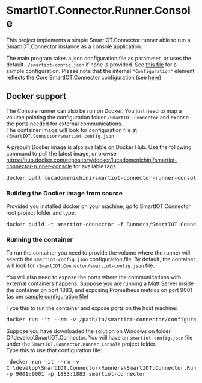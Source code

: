 # SmartIOT.Connector.Runner.Console

This project implements a simple SmartIOT.Connector runner able to run a SmartIOT.Connector instance as a console application.

The main program takes a json configuration file as parameter, or uses the default <code>./smartiot-config.json</code> if none is provided.
See [this file](./smartiot-config.json) for a sample configuration. Please note that the internal <code>"Configuration"</code> element reflects the Core SmartIOT.Connector configuration (see [here](../../Docs/Configuration.md))

## Docker support

The Console runner can also be run on Docker. You just need to map a volume pointing the configuration folder <code>/SmartIOT.Connector</code> and expose the ports needed for external communications.<br>
The container image will look for configuration file at <code>/SmartIOT.Connector/smartiot-config.json</code>

A prebuilt Docker image is also available on Docker Hub. Use the following command to pull the latest image, or browse https://hub.docker.com/repository/docker/lucadomenichini/smartiot-connector-runner-console for available tags.

<pre>docker pull lucadomenichini/smartiot-connector-runner-console:latest</pre>

### Building the Docker image from source

Provided you installed docker on your machine, go to SmartIOT.Connector root project folder and type:

<pre>docker build -t smartiot-connector -f Runners/SmartIOT.Connector.Runner.Console/Dockerfile .</pre>

### Running the container

To run the container you need to provide the volume where the runner will search the <code>smartiot-config.json</code> configuration file. By default, the container will look for <code>/SmartIOT.Connector/smartiot-config.json</code> file.

You will also need to expose the ports where the communications with external containers happens. Suppose you are running a Mqtt Server inside the container on port 1883, and exposing Prometheus metrics on port 9001 (as per [sample configuration file](./smartiot-config.json))

Type this to run the container and expose ports on the host machine:
<pre>
docker run -it --rm -v /path/to/smartiot-connector/configuration/folder:/SmartIOT.Connector -p 9001:9001 -p 1883:1883 smartiot-connector
</pre>

Suppose you have downloaded the solution on Windows on folder C:\develop\SmartIOT.Connector. You will have an <code>smartiot-config.json</code> file under the <code>SmartIOT.Connector.Runner.Console</code> project folder.<br>
Type this to use that configuration file:<pre>
docker run -it --rm -v C:\develop\SmartIOT.Connector\Runners\SmartIOT.Connector.Runner.Console:/SmartIOT.Connector -p 9001:9001 -p 1883:1883 smartiot-connector</pre>
